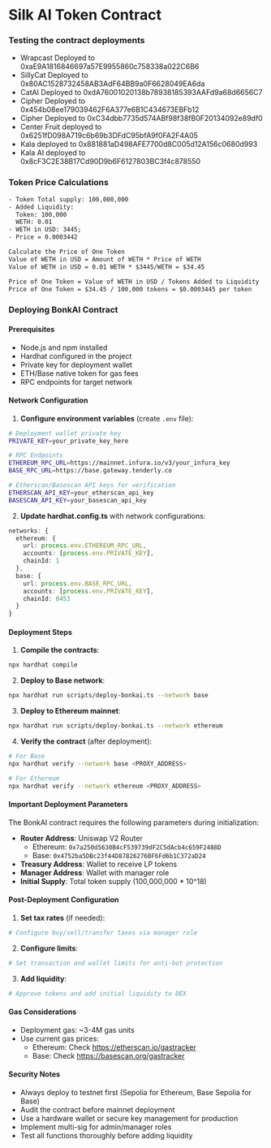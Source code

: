# Silk AI Token Contract

### Testing the contract deployments

- Wrapcast Deployed to 0xaE9A1816846697a57E9955860c758338a022C6B6
- SillyCat Deployed to 0x80AC1528732458AB3AdF64BB9a0F6628049EA6da
- CatAI Deployed to 0xdA76001020138b78938185393AAFd9a68d6656C7
- Cipher Deployed to 0x454b08ee179039462F6A377e6B1C434673EBFb12
- Cipher Deployed to 0xC34dbb7735d574ABf98f38fB0F20134092e89df0
- Center Fruit deployed to 0x6251fD098A719c6b69b3DFdC95bfA9f0FA2F4A05
- Kala deployed to 0x881881aD498AFE7700d8C005d12A156c0680d993
- Kala AI deployed to 0x8cF3C2E38B17Cd90D9b6F6127803BC3f4c878550

### Token Price Calculations

```txt
- Token Total supply: 100,000,000
- Added Liquidity:
  Token: 100,000
  WETH: 0.01
- WETH in USD: 3445;
- Price = 0.0003442

Calculate the Price of One Token
Value of WETH in USD = Amount of WETH * Price of WETH
Value of WETH in USD = 0.01 WETH * $3445/WETH = $34.45

Price of One Token = Value of WETH in USD / Tokens Added to Liquidity
Price of One Token = $34.45 / 100,000 tokens = $0.0003445 per token
```

### Deploying BonkAI Contract

#### Prerequisites
- Node.js and npm installed
- Hardhat configured in the project
- Private key for deployment wallet
- ETH/Base native token for gas fees
- RPC endpoints for target network

#### Network Configuration

1. **Configure environment variables** (create `.env` file):
```bash
# Deployment wallet private key
PRIVATE_KEY=your_private_key_here

# RPC Endpoints
ETHEREUM_RPC_URL=https://mainnet.infura.io/v3/your_infura_key
BASE_RPC_URL=https://base.gateway.tenderly.co

# Etherscan/Basescan API keys for verification
ETHERSCAN_API_KEY=your_etherscan_api_key
BASESCAN_API_KEY=your_basescan_api_key
```

2. **Update hardhat.config.ts** with network configurations:
```typescript
networks: {
  ethereum: {
    url: process.env.ETHEREUM_RPC_URL,
    accounts: [process.env.PRIVATE_KEY],
    chainId: 1
  },
  base: {
    url: process.env.BASE_RPC_URL,
    accounts: [process.env.PRIVATE_KEY],
    chainId: 8453
  }
}
```

#### Deployment Steps

1. **Compile the contracts**:
```bash
npx hardhat compile
```

2. **Deploy to Base network**:
```bash
npx hardhat run scripts/deploy-bonkai.ts --network base
```

3. **Deploy to Ethereum mainnet**:
```bash
npx hardhat run scripts/deploy-bonkai.ts --network ethereum
```

4. **Verify the contract** (after deployment):
```bash
# For Base
npx hardhat verify --network base <PROXY_ADDRESS>

# For Ethereum
npx hardhat verify --network ethereum <PROXY_ADDRESS>
```

#### Important Deployment Parameters

The BonkAI contract requires the following parameters during initialization:
- **Router Address**: Uniswap V2 Router
  - Ethereum: `0x7a250d5630B4cF539739dF2C5dAcb4c659F2488D`
  - Base: `0x4752ba5DBc23f44D87826276BF6Fd6b1C372aD24`
- **Treasury Address**: Wallet to receive LP tokens
- **Manager Address**: Wallet with manager role
- **Initial Supply**: Total token supply (100,000,000 * 10^18)

#### Post-Deployment Configuration

1. **Set tax rates** (if needed):
```bash
# Configure buy/sell/transfer taxes via manager role
```

2. **Configure limits**:
```bash
# Set transaction and wallet limits for anti-bot protection
```

3. **Add liquidity**:
```bash
# Approve tokens and add initial liquidity to DEX
```

#### Gas Considerations
- Deployment gas: ~3-4M gas units
- Use current gas prices:
  - Ethereum: Check https://etherscan.io/gastracker
  - Base: Check https://basescan.org/gastracker

#### Security Notes
- Always deploy to testnet first (Sepolia for Ethereum, Base Sepolia for Base)
- Audit the contract before mainnet deployment
- Use a hardware wallet or secure key management for production
- Implement multi-sig for admin/manager roles
- Test all functions thoroughly before adding liquidity
